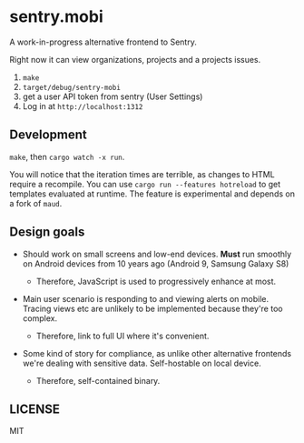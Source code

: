 # sentry.mobi

A work-in-progress alternative frontend to Sentry.

Right now it can view organizations, projects and a projects issues.

1. `make`
2. `target/debug/sentry-mobi`
3. get a user API token from sentry (User Settings)
4. Log in at `http://localhost:1312`

## Development

`make`, then `cargo watch -x run`.

You will notice that the iteration times are terrible, as changes to HTML
require a recompile. You can use `cargo run --features hotreload` to get
templates evaluated at runtime. The feature is experimental and depends on a
fork of `maud`.

## Design goals

* Should work on small screens and low-end devices. **Must** run smoothly on
  Android devices from 10 years ago (Android 9, Samsung Galaxy S8)

  * Therefore, JavaScript is used to progressively enhance at most.

* Main user scenario is responding to and viewing alerts on mobile. Tracing
  views etc are unlikely to be implemented because they're too complex.

  * Therefore, link to full UI where it's convenient.

* Some kind of story for compliance, as unlike other alternative frontends
  we're dealing with sensitive data. Self-hostable on local device.

  * Therefore, self-contained binary.

## LICENSE

MIT
